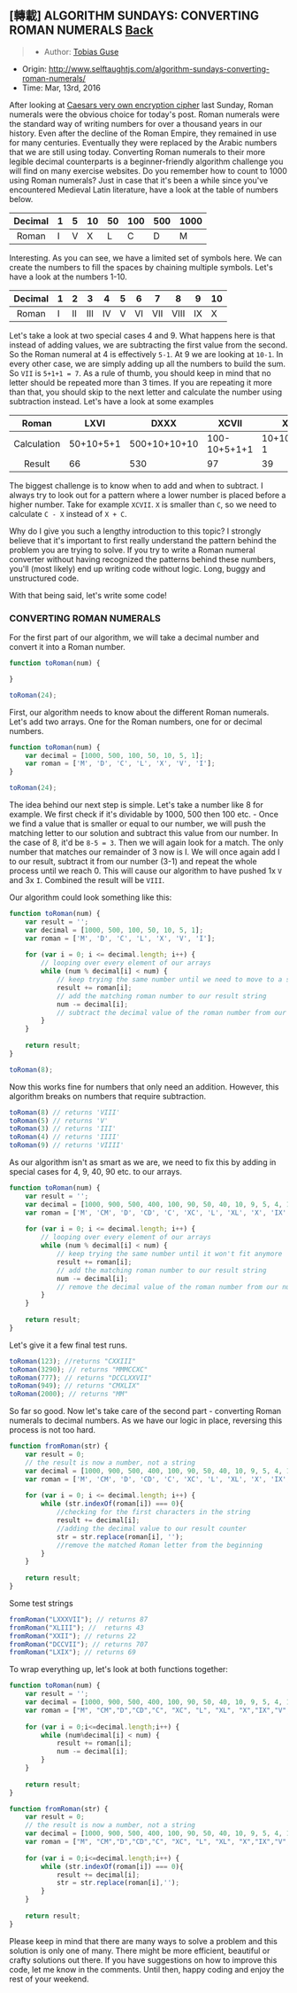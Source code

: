## [轉載] ALGORITHM SUNDAYS: CONVERTING ROMAN NUMERALS [Back](./../post.md)

> - Author: [Tobias Guse](https://github.com/tbgse)
- Origin: http://www.selftaughtjs.com/algorithm-sundays-converting-roman-numerals/
- Time: Mar, 13rd, 2016

After looking at [Caesars very own encryption cipher](http://www.selftaughtjs.com/algorithm-sundays-converting-roman-numerals/) last Sunday, Roman numerals were the obvious choice for today's post. Roman numerals were the standard way of writing numbers for over a thousand years in our history. Even after the decline of the Roman Empire, they remained in use for many centuries. Eventually they were replaced by the Arabic numbers that we are still using today. Converting Roman numerals to their more legible decimal counterparts is a beginner-friendly algorithm challenge you will find on many exercise websites. Do you remember how to count to 1000 using Roman numerals? Just in case that it's been a while since you've encountered Medieval Latin literature, have a look at the table of numbers below.

Decimal|1|5|10|50|100|500|1000
:-----:|-|-|--|--|---|---|----
Roman|I|V|X|L|C|D|M

Interesting. As you can see, we have a limited set of symbols here. We can create the numbers to fill the spaces by chaining multiple symbols. Let's have a look at the numbers 1-10.

Decimal|1|2|3|4|5|6|7|8|9|10
:-----:|-|-|-|-|-|-|-|-|-|--
Roman|I|II|III|IV|V|VI|VII|VIII|IX|X

Let's take a look at two special cases 4 and 9. What happens here is that instead of adding values, we are subtracting the first value from the second. So the Roman numeral at 4 is effectively `5-1`. At 9 we are looking at `10-1`. In every other case, we are simply adding up all the numbers to build the sum. So `VII` is `5+1+1 = 7`. As a rule of thumb, you should keep in mind that no letter should be repeated more than 3 times. If you are repeating it more than that, you should skip to the next letter and calculate the number using subtraction instead. Let's have a look at some examples

Roman|LXVI|DXXX|XCVII|XXXIX|XIX
:---:|----|----|-----|-----|---
Calculation|50+10+5+1|500+10+10+10|100-10+5+1+1|10+10+10+10-1|10+10-1
Result|66|530|97|39|19

The biggest challenge is to know when to add and when to subtract. I always try to look out for a pattern where a lower number is placed before a higher number. Take for example `XCVII`. `X` is smaller than `C`, so we need to calculate `C - X` instead of `X + C`.

Why do I give you such a lengthy introduction to this topic? I strongly believe that it's important to first really understand the pattern behind the problem you are trying to solve. If you try to write a Roman numeral converter without having recognized the patterns behind these numbers, you'll (most likely) end up writing code without logic. Long, buggy and unstructured code.

With that being said, let's write some code!

### CONVERTING ROMAN NUMERALS

For the first part of our algorithm, we will take a decimal number and convert it into a Roman number.

```js
function toRoman(num) { 

}

toRoman(24);
```

First, our algorithm needs to know about the different Roman numerals. Let's add two arrays. One for the Roman numbers, one for or decimal numbers.

```js
function toRoman(num) {  
    var decimal = [1000, 500, 100, 50, 10, 5, 1];
    var roman = ['M', 'D', 'C', 'L', 'X', 'V', 'I'];
}

toRoman(24);  
```

The idea behind our next step is simple. Let's take a number like 8 for example. We first check if it's dividable by 1000, 500 then 100 etc. - Once we find a value that is smaller or equal to our number, we will push the matching letter to our solution and subtract this value from our number. In the case of 8, it'd be `8-5 = 3`. Then we will again look for a match. The only number that matches our remainder of 3 now is I. We will once again add I to our result, subtract it from our number (3-1) and repeat the whole process until we reach 0. This will cause our algorithm to have pushed 1x `V` and 3x `I`. Combined the result will be `VIII`.

Our algorithm could look something like this:

```js
function toRoman(num) {  
    var result = '';
    var decimal = [1000, 500, 100, 50, 10, 5, 1];
    var roman = ['M', 'D', 'C', 'L', 'X', 'V', 'I'];
    
    for (var i = 0; i <= decimal.length; i++) {
        // looping over every element of our arrays
        while (num % decimal[i] < num) {   
            // keep trying the same number until we need to move to a smaller one     
            result += roman[i];
            // add the matching roman number to our result string
            num -= decimal[i];
            // subtract the decimal value of the roman number from our number
        }
    }
    
    return result;
}

toRoman(8); 
```

Now this works fine for numbers that only need an addition. However, this algorithm breaks on numbers that require subtraction.

```js
toRoman(8) // returns 'VIII'  
toRoman(5) // returns 'V'  
toRoman(3) // returns 'III'  
toRoman(4) // returns 'IIII'  
toRoman(9) // returns 'VIIII'
```

As our algorithm isn't as smart as we are, we need to fix this by adding in special cases for 4, 9, 40, 90 etc. to our arrays.

```js
function toRoman(num) {  
    var result = '';
    var decimal = [1000, 900, 500, 400, 100, 90, 50, 40, 10, 9, 5, 4, 1];
    var roman = ['M', 'CM', 'D', 'CD', 'C', 'XC', 'L', 'XL', 'X', 'IX', 'V', 'IV', 'I'];
    
    for (var i = 0; i <= decimal.length; i++) {
        // looping over every element of our arrays
        while (num % decimal[i] < num) {   
            // keep trying the same number until it won't fit anymore      
            result += roman[i];
            // add the matching roman number to our result string
            num -= decimal[i];
            // remove the decimal value of the roman number from our number
        }
    }
    
    return result;
}
```

Let's give it a few final test runs.

```js
toRoman(123); //returns "CXXIII"  
toRoman(3290); // returns "MMMCCXC"  
toRoman(777); // returns "DCCLXXVII"  
toRoman(949); // returns "CMXLIX"  
toRoman(2000); // returns "MM"  
```

So far so good. Now let's take care of the second part - converting Roman numerals to decimal numbers. As we have our logic in place, reversing this process is not too hard.

```js
function fromRoman(str) {  
    var result = 0;
    // the result is now a number, not a string
    var decimal = [1000, 900, 500, 400, 100, 90, 50, 40, 10, 9, 5, 4, 1];
    var roman = ['M', 'CM', 'D', 'CD', 'C', 'XC', 'L', 'XL', 'X', 'IX', 'V', 'IV', 'I'];
    
    for (var i = 0; i <= decimal.length; i++) {
        while (str.indexOf(roman[i]) === 0){
            //checking for the first characters in the string
            result += decimal[i];
            //adding the decimal value to our result counter
            str = str.replace(roman[i], '');
            //remove the matched Roman letter from the beginning
        }
    }
    
    return result;
}
```

Some test strings

```js
fromRoman("LXXXVII"); // returns 87  
fromRoman("XLIII"); //  returns 43  
fromRoman("XXII"); // returns 22  
fromRoman("DCCVII"); // returns 707  
fromRoman("LXIX"); // returns 69  
```

To wrap everything up, let's look at both functions together:

```js
function toRoman(num) {  
    var result = '';
    var decimal = [1000, 900, 500, 400, 100, 90, 50, 40, 10, 9, 5, 4, 1];
    var roman = ["M", "CM","D","CD","C", "XC", "L", "XL", "X","IX","V","IV","I"];
    
    for (var i = 0;i<=decimal.length;i++) {
        while (num%decimal[i] < num) {     
            result += roman[i];
            num -= decimal[i];
        }
    }
    
    return result;
}

function fromRoman(str) {  
    var result = 0;
    // the result is now a number, not a string
    var decimal = [1000, 900, 500, 400, 100, 90, 50, 40, 10, 9, 5, 4, 1];
    var roman = ["M", "CM","D","CD","C", "XC", "L", "XL", "X","IX","V","IV","I"];
    
    for (var i = 0;i<=decimal.length;i++) {
        while (str.indexOf(roman[i]) === 0){
            result += decimal[i];
            str = str.replace(roman[i],'');
        }
    }
    
    return result;
}
```

Please keep in mind that there are many ways to solve a problem and this solution is only one of many. There might be more efficient, beautiful or crafty solutions out there. If you have suggestions on how to improve this code, let me know in the comments. Until then, happy coding and enjoy the rest of your weekend.
